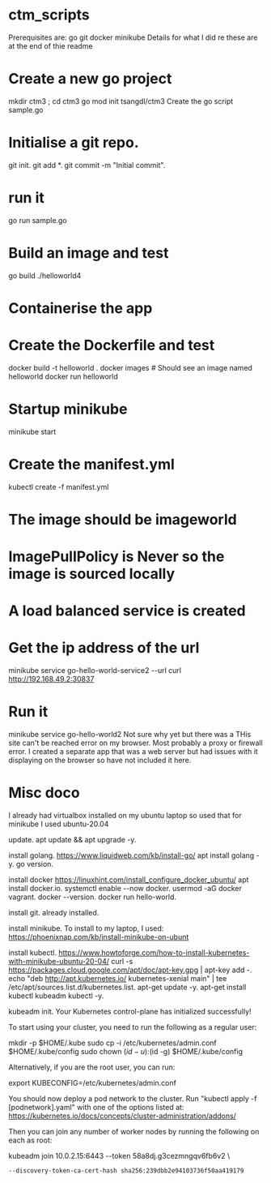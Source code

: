 # ctm_scripts
Prerequisites are: go git docker minikube
Details for what I did re these are at the end of thie readme

# Create a new go project
mkdir ctm3 ; cd ctm3
go mod init tsangdl/ctm3
Create the go script sample.go

# Initialise a git repo.
git init.
git add *.
git commit -m "Initial commit".

# run it
go run sample.go

# Build an image and test
go build
./helloworld4

# Containerise the app
# Create the Dockerfile and test
docker build -t helloworld .
docker images   # Should see an image named helloworld
docker run helloworld

# Startup minikube
minikube start

# Create the manifest.yml
kubectl create -f manifest.yml
# The image should be imageworld
# ImagePullPolicy is Never so the image is sourced locally
# A load balanced service is created

# Get the ip address of the url
minikube service go-hello-world-service2 --url
curl http://192.168.49.2:30837

# Run it
minikube service go-hello-world2
Not sure why yet but there was a THis site can't be reached error on my browser. Most probably a proxy or firewall error.
I created a separate app that was a web server but had issues with it displaying on the browser so have not included it here.


# Misc doco
I already had virtualbox installed on my ubuntu laptop so used that for minikube
I used ubuntu-20.04

update.
apt update && apt upgrade -y.

install golang.
https://www.liquidweb.com/kb/install-go/
apt install golang -y.
go version.

install docker
https://linuxhint.com/install_configure_docker_ubuntu/
apt install docker.io.
systemctl enable --now docker.
usermod -aG docker vagrant.
docker --version.
docker run hello-world.

install git.
already installed.

install minikube.
To install to my laptop, I used:
https://phoenixnap.com/kb/install-minikube-on-ubunt

install kubectl.
https://www.howtoforge.com/how-to-install-kubernetes-with-minikube-ubuntu-20-04/
curl -s https://packages.cloud.google.com/apt/doc/apt-key.gpg | apt-key add -.
echo "deb http://apt.kubernetes.io/ kubernetes-xenial main" | tee /etc/apt/sources.list.d/kubernetes.list.
apt-get update -y.
apt-get install kubectl kubeadm kubectl -y.

kubeadm init.
Your Kubernetes control-plane has initialized successfully!

To start using your cluster, you need to run the following as a regular user:

mkdir -p $HOME/.kube
sudo cp -i /etc/kubernetes/admin.conf $HOME/.kube/config
sudo chown $(id -u):$(id -g) $HOME/.kube/config

Alternatively, if you are the root user, you can run:

export KUBECONFIG=/etc/kubernetes/admin.conf

You should now deploy a pod network to the cluster.
Run "kubectl apply -f [podnetwork].yaml" with one of the options listed at:
https://kubernetes.io/docs/concepts/cluster-administration/addons/

Then you can join any number of worker nodes by running the following on each as root:

kubeadm join 10.0.2.15:6443 --token 58a8dj.g3cezmngqv6fb6v2 \

    --discovery-token-ca-cert-hash sha256:239dbb2e94103736f50aa419179

